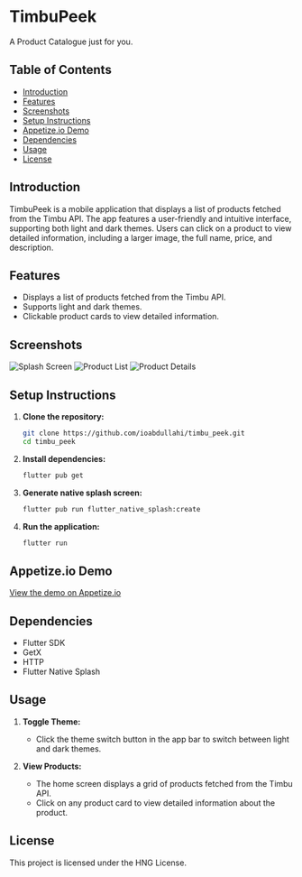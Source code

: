# TimbuPeek

A Product Catalogue just for you.

## Table of Contents

- [Introduction](#introduction)
- [Features](#features)
- [Screenshots](#screenshots)
- [Setup Instructions](#setup-instructions)
- [Appetize.io Demo](#appetizeio-demo)
- [Dependencies](#dependencies)
- [Usage](#usage)
- [License](#license)

## Introduction

TimbuPeek is a mobile application that displays a list of products fetched from the Timbu API. The app features a user-friendly and intuitive interface, supporting both light and dark themes. Users can click on a product to view detailed information, including a larger image, the full name, price, and description.

## Features

- Displays a list of products fetched from the Timbu API.
- Supports light and dark themes.
- Clickable product cards to view detailed information.

## Screenshots

![Splash Screen](assets/splash_screen.png)
![Product List](assets/product_list.png)
![Product Details](assets/product_details.png)

## Setup Instructions

1. **Clone the repository:**

    ```bash
    git clone https://github.com/ioabdullahi/timbu_peek.git
    cd timbu_peek
    ```

2. **Install dependencies:**

    ```bash
    flutter pub get
    ```

3. **Generate native splash screen:**

    ```bash
    flutter pub run flutter_native_splash:create
    ```

4. **Run the application:**

    ```bash
    flutter run
    ```

## Appetize.io Demo

[View the demo on Appetize.io](https://appetize.io/app/android/com.example.timbu_peek?device=pixel7&osVersion=13.0)


## Dependencies

- Flutter SDK
- GetX
- HTTP
- Flutter Native Splash

## Usage

1. **Toggle Theme:**
   - Click the theme switch button in the app bar to switch between light and dark themes.

2. **View Products:**
   - The home screen displays a grid of products fetched from the Timbu API.
   - Click on any product card to view detailed information about the product.

## License

This project is licensed under the HNG License.
